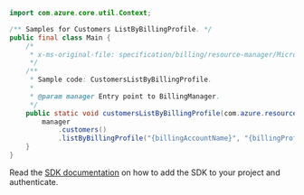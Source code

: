 ```java
import com.azure.core.util.Context;

/** Samples for Customers ListByBillingProfile. */
public final class Main {
    /*
     * x-ms-original-file: specification/billing/resource-manager/Microsoft.Billing/stable/2020-05-01/examples/CustomersListByBillingProfile.json
     */
    /**
     * Sample code: CustomersListByBillingProfile.
     *
     * @param manager Entry point to BillingManager.
     */
    public static void customersListByBillingProfile(com.azure.resourcemanager.billing.BillingManager manager) {
        manager
            .customers()
            .listByBillingProfile("{billingAccountName}", "{billingProfileName}", null, null, Context.NONE);
    }
}
```

Read the [SDK documentation](https://github.com/Azure/azure-sdk-for-java/blob/azure-resourcemanager-billing_1.0.0-beta.2/sdk/billing/azure-resourcemanager-billing/README.md) on how to add the SDK to your project and authenticate.
